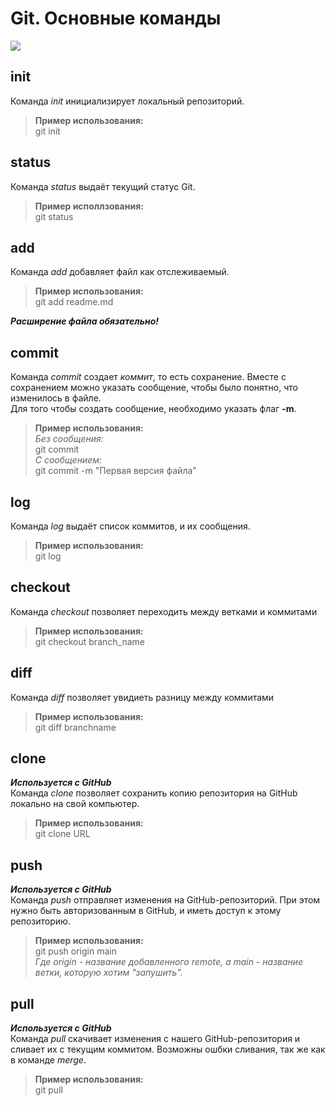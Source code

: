 # Git. Основные команды
![](https://git-scm.com/images/logos/2color-lightbg@2x.png)
## init
Команда *init* инициализирует локальный репозиторий.  
>**Пример использования:**  
git init
## status
Команда *status* выдаёт текущий статус Git.
> **Пример исполлзования:**  
git status
## add
Команда *add* добавляет файл как отслеживаемый.
>**Пример использования:**  
git add readme.md
>
***Расширение файла обязательно!***
## commit
Команда *commit* создает *коммит*, то есть сохранение. Вместе с сохранением можно указать сообщение, чтобы было понятно, что изменилось в файле.  
Для того чтобы создать сообщение, необходимо указать флаг **-m**.
>**Пример использования:**  
*Без сообщения:*  
git commit  
*С сообщением:*  
git commit -m "Первая версия файла"
## log
Команда *log* выдаёт список коммитов, и их сообщения.
>**Пример использования:**  
git log
## checkout
Команда *checkout* позволяет переходить между ветками и коммитами
>**Пример использования:**  
git checkout branch_name
## diff
Команда *diff* позволяет увидиеть разницу между коммитами
>**Пример использования:**  
git diff branchname
## clone
***Используется с GitHub***  
Команда *clone* позволяет сохранить копию репозитория на GitHub локально на свой компьютер.
>**Пример использования:**  
git clone URL
## push
***Используется с GitHub***  
Команда *push* отправляет изменения на GitHub-репозиторий. При этом нужно быть авторизованным в GitHub, и иметь доступ к этому репозиторию.
>**Пример использования:**  
git push origin main  
*Где origin - название добавленного remote, а main - название ветки, которую хотим "запушить".*
## pull
***Используется с GitHub***  
Команда *pull* скачивает изменения с нашего GitHub-репозитория и сливает их с текущим коммитом. Возможны ошбки сливания, так же как в команде *merge*.
>**Пример использования:**  
git pull